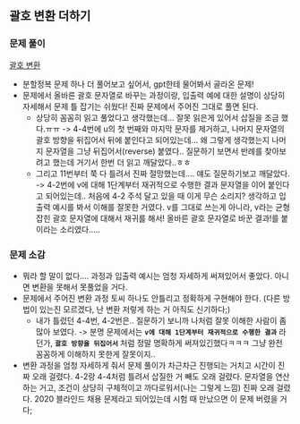 ## 괄호 변환 더하기

### 문제 풀이

[괄호 변환](https://school.programmers.co.kr/learn/courses/30/lessons/60058#)

- 분할정복 문제 하나 더 풀어보고 싶어서, gpt한테 물어봐서 골라온 문제!
- 문제에서 올바른 괄호 문자열로 바꾸는 과정이랑, 입출력 예에 대한 설명이 상당히 자세해서 문제 틀 잡기는 쉬웠다! 진짜 문제에서 주어진 그대로 풀면 된다.
  - 상당히 꼼꼼히 읽고 풀었다고 생각했는데... 잘못 읽은게 있어서 삽질을 조금 했다.ㅠㅠ
  -> 4-4번에 u의 첫 번째와 마지막 문자를 제거하고, 나머지 문자열의 괄호 방향을 뒤집어서 뒤에 붙인다고 되어있는데... 왜 그렇게 생각했는지 나머지 문자열을 그냥 뒤집어서(reverse) 붙였다.. 질문하기 보면서 반례를 찾아보려고 했는데 거기서 한번 더 읽고 깨달았다..ㅎㅎ
  - 그리고 11번부터 쭉 다 틀려서 진짜 절망했는데.... 얘도 질문하기보고 깨달았다. 
  -> 4-2번에 v에 대해 1단계부터 재귀적으로 수행한 결과 문자열을 이어 붙인다고 되어있는데.. 처음에 4-2 주석 달고 있을 때 이게 무슨 소리지? 생각하고 입출력 예시를 봐서 이해를 잘못한 거였다. v를 그대로 쓰는게 아니라, v라는 균형잡힌 괄호 문자열에 대해서 재귀를 해서! 올바른 괄호 문자열로 바꾼 결과!를 붙이라는 소리였다.....

### 문제 소감

- 뭐라 할 말이 없다.... 과정과 입출력 예시는 엄청 자세하게 써져있어서 좋았다. 아니면 변환을 못해서 못풀었을 거다.
- 문제에서 주어진 변환 과정 토씨 하나도 안틀리고 정확하게 구현해야 한다. (다른 방법이 있는진 모르겠다, 난 변환 저렇게 하는 거 아직도 신기하다;)
  - 내가 틀렸던 4-4번, 4-2번은.. 질문하기 보니까 나처럼 잘못 이해한 사람이 좀 많아 보였다.
  -> 분명 문제에서는 **`v에 대해 1단계부터 재귀적으로 수행한 결과`** 라던가, **`괄호 방향을 뒤집어서`** 처럼 정말 명확하게 써져있긴했다ㅋㅋㅋ 그냥 완전 꼼꼼하게 이해하지 못한게 잘못이지..
- 변환 과정을 엄청 자세하게 줘서 문제 풀이가 차근차근 진행되는 거치고 시간이 진짜 오래 걸렸다. 4-2랑 4-4처럼 틀려서 삽질한 거 빼도 오래 걸렸다. 문자열을 연산하는 거고, 조건이 상당히 구체적이고 까다로워서(나는 그렇게 느낌) 진짜 오래 걸렸다. 2020 블라인드 채용 문제라고 되어있는데 시험 때 만났으면 이 문제 버렸을 거다;